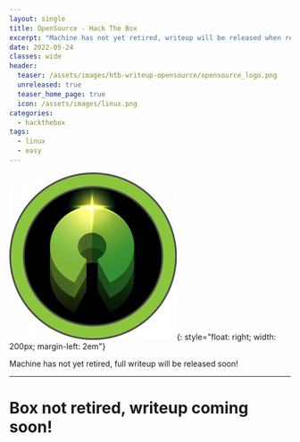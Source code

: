 ```yaml
---
layout: single
title: OpenSource - Hack The Box
excerpt: "Machine has not yet retired, writeup will be released when retired! Lorem Ipsum has been the industry's standard dummy text ever since the 1500s, when an unknown printer took a galley of type and scrambled it to make a type specimen book. It has survived not only five centuries, but also the leap into electronic typesetting, remaining essentially unchanged. It was popularised in the 1960s with the release of Letraset sheets containing Lorem Ipsum passages, and more recently with desktop publishing software like Aldus PageMaker including versions of Lorem Ipsum."
date: 2022-05-24
classes: wide
header:
  teaser: /assets/images/htb-writeup-opensource/opensource_logo.png
  unreleased: true
  teaser_home_page: true
  icon: /assets/images/linux.png
categories:
  - hackthebox
tags:  
  - linux
  - easy
---
```


![](/assets/images/htb-writeup-opensource/opensource_logo.png){: style="float: right; width: 200px; margin-left: 2em"}

Machine has not yet retired, full writeup will be released soon!
<br>

----------------

# Box not retired, writeup coming soon! 
